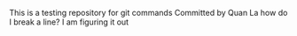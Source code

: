 This is a testing repository for git commands
Committed by Quan La
how do I break a line? I am figuring it out
